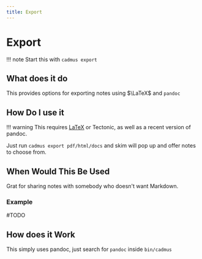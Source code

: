 ```yaml
---
title: Export
---
```


# Export
!!! note
    Start this with `cadmus export`

## What does it do

This provides options for exporting notes using $\LaTeX$ and `pandoc`

## How Do I use it

!!! warning 
    This requires [LaTeX](https://www.lesbonscomptes.com/recoll/) or Tectonic, as well as a recent version of pandoc. 

Just run `cadmus export pdf/html/docs` and skim will pop up and offer notes to choose from.

## When Would This Be Used

Grat for sharing notes with somebody who doesn't want Markdown.

### Example

 #TODO

## How does it Work

This simply uses pandoc, just search for `pandoc` inside `bin/cadmus`
